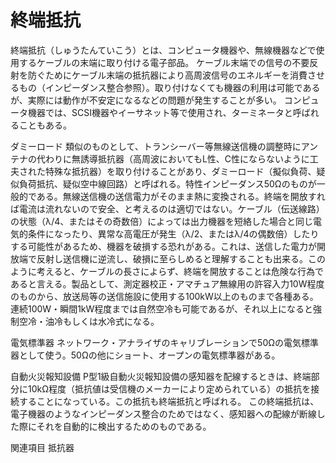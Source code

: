 # 終端抵抗

終端抵抗（しゅうたんていこう）とは、コンピュータ機器や、無線機器などで使用するケーブルの末端に取り付ける電子部品。
ケーブル末端での信号の不要反射を防ぐためにケーブル末端の抵抗器により高周波信号のエネルギーを消費させるもの（インピーダンス整合参照）。取り付けなくても機器の利用は可能であるが、実際には動作が不安定になるなどの問題が発生することが多い。
コンピュータ機器では、SCSI機器やイーサネット等で使用され、ターミネータと呼ばれることもある。

ダミーロード
類似のものとして、トランシーバー等無線送信機の調整時にアンテナの代わりに無誘導抵抗器（高周波においてもL性、C性にならないように工夫された特殊な抵抗器）を取り付けることがあり、ダミーロード（擬似負荷、疑似負荷抵抗、疑似空中線回路）と呼ばれる。特性インピーダンス50Ωのものが一般的である。無線送信機の送信電力がそのまま熱に変換される。終端を開放すれば電流は流れないので安全、と考えるのは適切ではない。ケーブル（伝送線路）の状態（λ/4、またはその奇数倍）によっては出力機器を短絡した場合と同じ電気的条件になったり、異常な高電圧が発生（λ/2、またはλ/4の偶数倍）したりする可能性があるため、機器を破損する恐れがある。これは、送信した電力が開放端で反射し送信機に逆流し、破損に至らしめると理解することも出来る。このように考えると、ケーブルの長さによらず、終端を開放することは危険な行為であると言える。製品として、測定器校正・アマチュア無線用の許容入力10W程度のものから、放送局等の送信施設に使用する100kW以上のものまで各種ある。連続100W・瞬間1kW程度までは自然空冷も可能であるが、それ以上になると強制空冷・油冷もしくは水冷式になる。

電気標準器
ネットワーク・アナライザのキャリブレーションで50Ωの電気標準器として使う。50Ωの他にショート、オープンの電気標準器がある。

自動火災報知設備
P型1級自動火災報知設備の感知器を配線するときは、終端部分に10kΩ程度（抵抗値は受信機のメーカーにより定められている）の抵抗を接続することになっている。この抵抗も終端抵抗と呼ばれる。
この終端抵抗は、電子機器のようなインピーダンス整合のためではなく、感知器への配線が断線した際にそれを自動的に検出するためのものである。

関連項目
抵抗器